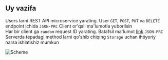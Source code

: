 ## Uy vazifa

Users larni REST API microservice yarating.
User `GET`, `POST`, `PUT` va `DELETE` endpoint ichida `JSON-PRC` Client or'qali ma'lumotla yuborilsin   
Har bir client ga `random` request ID yarating. Batafsil ma'lumot [link](https://github.com/ybbus/jsonrpc/) 
`JSON-PRC` Serverda tepadagi method larni qo'shib chiqing 
`Storage` uchan ihtiyoriy narsa ishlatishiz mumkun

![Scheme](image.png)

